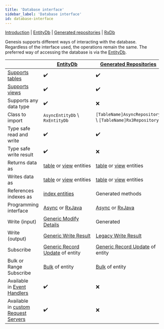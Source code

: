 ```yaml
---
title: 'Database interface'
sidebar_label: 'Database interface'
id: database-interface
---
```


[Introduction](/database/database-interface/database-interface/)  | [EntityDb](/database/database-interface/entity-db/) |  [Generated repositories](/database/database-interface/generated-repositories/) | [RxDb](/database/database-interface/rxdb/) 

Genesis supports different ways of interacting with the database. Regardless of the interface used, the operations remain the same. The preferred way of accessing the database is via the [EntityDb](/database/database-interface/entity-db/).

|  | [EntityDb](/database/database-interface/entity-db/)                                                     | [Generated Repositories](/database/database-interface/generated-repositories/) | [RxDb](/database/database-interface/rxdb/) |
| --- |---------------------------------------------------------------------------------------------------------| --- | --- |
| [Supports tables](/database/fields-tables-views/tables/) | ✔️                                                                                                      | ✔️ | ❌ |
| [Supports views](/database/fields-tables-views/views/) | ✔️                                                                                                      | ✔️ | ❌ |
| Supports any data type | ✔️                                                                                                      | ❌ | ✔️ |
| Class to import | `AsyncEntityDb` \ `RxEntityDb`                                                                          | `[TableName]AsyncRepository` \ `[TableName]Rx3Repository`                                               | `RxDb` |
| Type safe read and write | ✔️                                                                                                      | ✔️ | ❌ |
| Type safe write result | ✔️                                                                                                      | ❌ | ❌ |
| Returns data as | [table](/database/data-types/table-entities//) or [view](/database/data-types/views-entities/) entities | [table](/database/data-types/table-entities/) or [view](/database/data-types/views-entities//) entities | [DbRecord](/database/data-types/dbrecord/) |
| Writes data as | [table](/database/data-types/table-entities/) or [view](/database/data-types/views-entities/) entities  | [table](/database/data-types/table-entities/) or [view](/database/data-types/views-entities/) entities | [DbRecord](/database/data-types/dbrecord/) |
| References indexes as | [index entities](/database/data-types/index-entities/)                                                  | Generated methods | [DbRecord](/database/data-types/dbrecord/) and `String` |
| Programming interface | [Async](/database/types-of-api/async/) or [RxJava](/database/types-of-api/rxjava/)                     | [Async](/database/types-of-api/async/) or [RxJava](/database/types-of-api/rxjava/) | [RxJava](/database/types-of-api/rxjava/) |
| Write (input) | [Generic Modify Details](/database/helper-classes/modify-details/generic/)                              | Generated | [Legacy Modify Details](/database/helper-classes/modify-details/legacy/) |
| Write (output) | [Generic Write Result](/database/helper-classes/write-results/generic/)                                 | [Legacy Write Result](/database/helper-classes/write-results/legacy/) | [Legacy Write result](/database/helper-classes/write-results/legacy/) |
| Subscribe | [Generic Record Update](/database/helper-classes/subscription/record-update/) of entity                 | [Generic Record Update](/database/helper-classes/subscription/record-update/) of entity | [Generic Record Update](/database/helper-classes/subscription/record-update/) of `DbRecord` |
| Bulk or Range Subscribe | [Bulk](/database/helper-classes/subscription/bulk/) of entity                                           | [Bulk](/database/helper-classes/subscription/bulk/) of entity | [Bulk](/database/helper-classes/subscription/bulk/) of `DbRecord` |
| Available in [Event Handlers](/getting-started/learn-the-basics/modules/inside-an-event-handler/) | ✔️ | ❌ | ❌ |
| Available in [custom Request Servers](/getting-started/learn-the-basics/modules/inside-a-request-server/) | ✔️ | ❌ | ❌ |